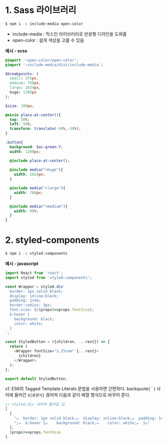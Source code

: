 # 1. Sass 라이브러리
```bash
$ npm i -s include-media open-color
```
- include-media : 믹스인 라이브러리로 반응형 디자인을 도와줌
- open-color : 쉽게 색상을 고를 수 있음

**예시 - scss**
```scss
@import '~open-color/open-color';
@import '~include-media/dist/include-media';

$breakpoints: (
  small: 376px,
  medium: 768px,
  large: 1024px,
  huge: 1200px
);

$size: 100px;

@mixin place-at-center(){
  top: 50%;
  left: 50%;
  transform: translate(-50%,-50%);
}

.button{
  background: $oc-green-7;
  width: 1200px;

  @include place-at-center();
  
  @include media("<huge"){
    width: 1024px;
  }

  @include media("<large"){
    width: 768px;
  }

  @include media("<medium"){
    width: 90%;
  }
}
```

# 2. styled-components
```bash
$ npm i -s styled-components
```

**예시 - javascript**
```javascript
import React from 'react';
import styled from 'styled-components';

const Wrapper = styled.div`
  border: 1px solid black;
  display: inline-block;
  padding: 1rem;
  border-radius: 3px;
  font-size: ${(props)=>props.fontSize};
  &:hover {
    background: black;
    color: white;
  }
`;

const StyledButton = ({children, ...rest}) => {
  return (
    <Wrapper fontSize="1.25rem" {...rest}>
      {children}
    </Wrapper>
  );
};

export default StyledButton;
```

cf. ES6의 Tagged Template Literals 문법을 사용하면 간편하다. backquote( \` ) 사이에 들어간 `${표현식}` 끊어져 다음과 같이 배열 형식으로 바꾸어 준다.

```javascript
// styled.div 내부에 들어갈 값
[
  [
    "↵  border: 1px solid black;↵  display: inline-block;↵  padding: 1rem;↵  border-radius: 3px;↵  font-size: ",
    ";↵  &:hover {↵    background: black;↵    color: white;↵  }↵"
  ],
  (props)=>props.fontSize
]
```
